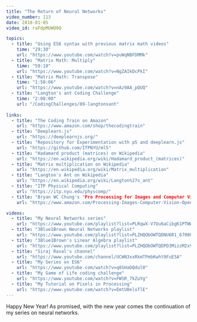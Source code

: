 ```yaml
---
title: "The Return of Neural Networks"
video_number: 113
date: 2018-01-05
video_id: raFdpMUWO9Q

topics:
  - title: "Using ES6 syntax with previous matrix math videos"
    time: "29:30"
    url: "https://www.youtube.com/watch?v=puWqNBFDMMk"
  - title: "Matrix Math: Multiply"
    time: "59:10"
    url: "https://www.youtube.com/watch?v=NgZAIkDcPkI"
  - title: "Matrix Math: Transpose"
    time: "1:50:06"
    url: "https://www.youtube.com/watch?v=nAz9AA_pQUQ"
  - title: "Langton's ant Coding Challenge"
    time: "2:08:00"
    url: "/CodingChallenges/89-langtonsant"
 
links:
  - title: "The Coding Train on Amazon"
    url: "https://www.amazon.com/shop/thecodingtrain"
  - title: "Deeplearn.js"
    url: "https://deeplearnjs.org/"
  - title: "Repository for Experimentation with p5 and deeplearn.js"
    url: "https://github.com/ITPNYU/ml5"
  - title: "Hadamard product (matrices) on Wikipedia"
    url: "https://en.wikipedia.org/wiki/Hadamard_product_(matrices)"
  - title: "Matrix multiplication on Wikipedia"
    url: "https://en.wikipedia.org/wiki/Matrix_multiplication"
  - title: "Langton's Ant on Wikipedia"
    url: "https://en.wikipedia.org/wiki/Langton%27s_ant"
  - title: "ITP Physical Computing"
    url: "https://itp.nyu.edu/physcomp/"
  - title: "Bryan WC Chung's "Pro Processing for Images and Computer Vision with OpenCV: Solutions for Media Artists and Creative Coders"
    url: "https://www.amazon.com/Processing-Images-Computer-Vision-OpenCV/dp/1484227743"

videos:
  - title: "My Neural Networks series"
    url: "https://www.youtube.com/playlist?list=PLRqwX-V7Uu6aCibgK1PTWWu9by6XFdCfh"
  - title: "3Blue1Brown Neural Networks playlist"
    url: "https://www.youtube.com/playlist?list=PLZHQObOWTQDNU6R1_67000Dx_ZCJB-3pi"
  - title: "3Blue1Brown's Linear Algebra playlist"
    url: "https://www.youtube.com/playlist?list=PLZHQObOWTQDPD3MizzM2xVFitgF8hE_ab"
  - title: "Siraj Raval's channel"
    url: "https://www.youtube.com/channel/UCWN3xxRkmTPmbKwht9FuE5A"
  - title: "My Series on ES6"
    url: "https://www.youtube.com/watch?v=q8SHaDQdul0"
  - title: "My Game of Life coding challenge"
    url: "https://www.youtube.com/watch?v=FWSR_7kZuYg"
  - title: "My Tutorial on Pixels in Processing"
    url: "https://www.youtube.com/watch?v=EmtU0eloTlE"
---
```


Happy New Year! As promised, with the new year comes the continuation of my series on neural networks. 
